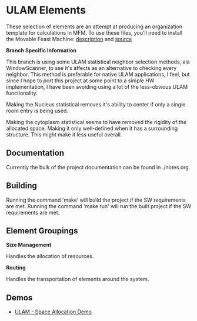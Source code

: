 ULAM Elements
==

These selection of elements are an attempt at producing an organization template for calculations in MFM.
To use these files, you'll need to install the Movable Feast Machine: [description](https://github.com/elenasa/ULAM/wiki/Ulam-Programming-Language) and [source](https://github.com/DaveAckley/MFM)

**Branch Specific Information**

This branch is using some ULAM statistical neighbor selection methods, ala WindowScanner, to see it's affects
as an alternative to checking every neighbor. This method is preferable for native ULAM applications, I feel, but
since I hope to port this project at some point to a simple HW implementation, I have been avoiding using a lot
of the less-obvious ULAM functionality.

Making the Nucleus statistical removes it's ability to center if only a single room entry is being used.

Making the cytoplasm statistical seems to have removed the rigidity of the allocated space. Making it only
well-defined when it has a surrounding structure. This might make it less useful overall.

Documentation
--

Currently the bulk of the project documentation can be found in ./notes.org.

Building
--

Running the command 'make' will build the project if the SW requirements are met.
Running the command 'make run' will run the built project if the SW requirements are met.

Element Groupings
--

**Size Management**

Handles the allocation of resources.

**Routing**

Handles the transportation of elements around the system.

Demos
--
* [ULAM - Space Allocation Demo](https://www.youtube.com/watch?v=diiUx5CkXa4)
